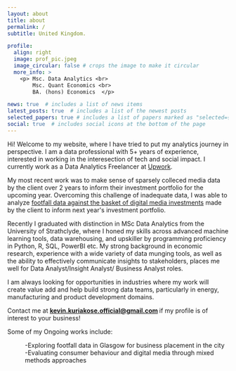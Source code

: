 ```yaml
---
layout: about
title: about
permalink: /
subtitle: United Kingdom. 

profile:
  align: right
  image: prof_pic.jpeg
  image_circular: false # crops the image to make it circular
  more_info: >
    <p> Msc. Data Analytics <br> 
        Msc. Quant Economics <br>
        BA. (hons) Economics  </p>

news: true  # includes a list of news items
latest_posts: true  # includes a list of the newest posts
selected_papers: true # includes a list of papers marked as "selected={true}"
social: true  # includes social icons at the bottom of the page
---
```


Hi! Welcome to my website, where I have tried to put my analytics journey in perspective. I am a data professional with 5+ years of experience, interested in working in the interesection of tech and social impact. I currently work as a Data Analytics Freelancer at [Upwork](https://www.upwork.com/freelancers/~0162236444b2794456?viewMode=1). 

My most recent work was to make sense of sparsely colleced media data by the client over 2 years to inform their investment portfolio for the upcoming year. Overcoming this challenge of inadequate data, I was able to analyze [footfall data against the basket of digital media investments](https://github.com/detectorisk/Digital_media_affect_on_footfall/tree/main) made by the client to inform next year's investment portfolio. 

Recently I graduated with distinction in MSc Data Analytics from the University of Strathclyde, where I honed my skills across advanced machine learning tools, data warehousing, and upskiller by programming proficiency in Python, R, SQL, PowerBI etc. My strong background in economic research, experience with a wide variety of data munging tools, as well as the ability to effectively communicate insights to stakeholders, places me well for Data Analyst/Insight Analyst/ Business Analyst roles.

I am always looking for opportunities in industries where my work will create value add and help build strong data teams, particularly in energy, manufacturing and product development domains. 

Contact me at <b> kevin.kuriakose.official@gmail.com </b> if my profile is of interest to your business!

Some of my Ongoing works include:<brr>
<dd>-Exploring footfall data in Glasgow for business placement in the city</dd>
<dd>-Evaluating consumer behaviour and digital media through mixed methods approaches</dd>

